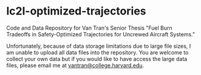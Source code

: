# lc2l-optimized-trajectories
Code and Data Repository for Van Tran's Senior Thesis "Fuel Burn Tradeoffs in Safety-Optimized Trajectories for Uncrewed Aircraft Systems."

Unfortunately, because of data storage limitations due to large file sizes, I am unable to upload all data files into the repository. You are welcome to collect your own data but if you would like to have access the large data files, please email me at vantran@college.harvard.edu.
